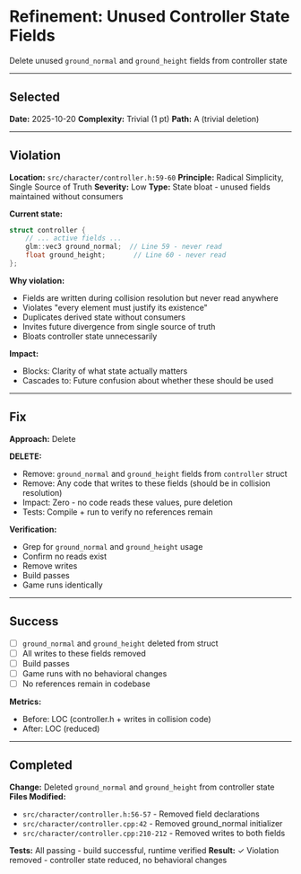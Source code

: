 # Refinement: Unused Controller State Fields

Delete unused `ground_normal` and `ground_height` fields from controller state

---

<!-- BEGIN: SELECT/SELECTED -->
## Selected

**Date:** 2025-10-20
**Complexity:** Trivial (1 pt)
**Path:** A (trivial deletion)
<!-- END: SELECT/SELECTED -->

---

<!-- BEGIN: SELECT/VIOLATION -->
## Violation

**Location:** `src/character/controller.h:59-60`
**Principle:** Radical Simplicity, Single Source of Truth
**Severity:** Low
**Type:** State bloat - unused fields maintained without consumers

**Current state:**
```cpp
struct controller {
    // ... active fields ...
    glm::vec3 ground_normal;  // Line 59 - never read
    float ground_height;       // Line 60 - never read
};
```

**Why violation:**
- Fields are written during collision resolution but never read anywhere
- Violates "every element must justify its existence"
- Duplicates derived state without consumers
- Invites future divergence from single source of truth
- Bloats controller state unnecessarily

**Impact:**
- Blocks: Clarity of what state actually matters
- Cascades to: Future confusion about whether these should be used
<!-- END: SELECT/VIOLATION -->

---

<!-- BEGIN: SELECT/FIX -->
## Fix

**Approach:** Delete

**DELETE:**
- Remove: `ground_normal` and `ground_height` fields from `controller` struct
- Remove: Any code that writes to these fields (should be in collision resolution)
- Impact: Zero - no code reads these values, pure deletion
- Tests: Compile + run to verify no references remain

**Verification:**
- Grep for `ground_normal` and `ground_height` usage
- Confirm no reads exist
- Remove writes
- Build passes
- Game runs identically
<!-- END: SELECT/FIX -->

---

<!-- BEGIN: SELECT/SUCCESS -->
## Success

- [ ] `ground_normal` and `ground_height` deleted from struct
- [ ] All writes to these fields removed
- [ ] Build passes
- [ ] Game runs with no behavioral changes
- [ ] No references remain in codebase

**Metrics:**
- Before: LOC (controller.h + writes in collision code)
- After: LOC (reduced)
<!-- END: SELECT/SUCCESS -->

---

<!-- BEGIN: REFINE/COMPLETED -->
## Completed

**Change:** Deleted `ground_normal` and `ground_height` from controller state
**Files Modified:**
- `src/character/controller.h:56-57` - Removed field declarations
- `src/character/controller.cpp:42` - Removed ground_normal initializer
- `src/character/controller.cpp:210-212` - Removed writes to both fields

**Tests:** All passing - build successful, runtime verified
**Result:** ✓ Violation removed - controller state reduced, no behavioral changes
<!-- END: REFINE/COMPLETED -->
